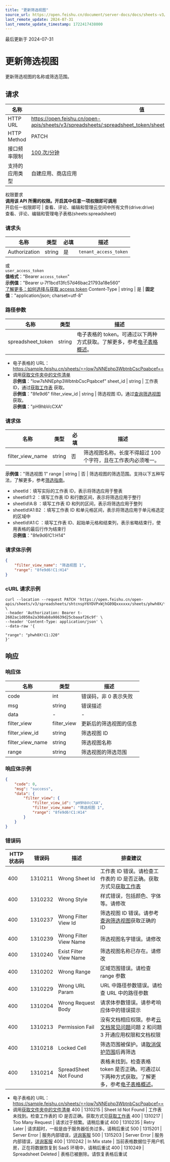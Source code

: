 ```yaml
---
title: "更新筛选视图"
source_url: https://open.feishu.cn/document/server-docs/docs/sheets-v3/spreadsheet-sheet-filter_view/patch
last_remote_update: 2024-07-31
last_remote_update_timestamp: 1722417438000
---
```

最后更新于 2024-07-31

# 更新筛选视图

更新筛选视图的名称或筛选范围。

## 请求
名称 | 值
---|---
HTTP URL | https://open.feishu.cn/open-apis/sheets/v3/spreadsheets/:spreadsheet_token/sheets/:sheet_id/filter_views/:filter_view_id
HTTP Method | PATCH
接口频率限制 | [100 次/分钟](https://open.feishu.cn/document/ukTMukTMukTM/uUzN04SN3QjL1cDN)
支持的应用类型 | 自建应用、商店应用
权限要求  
            **调用该 API 所需的权限。开启其中任意一项权限即可调用**  
            开启任一权限即可 | 查看、评论、编辑和管理云空间中所有文件(drive:drive)  
            查看、评论、编辑和管理电子表格(sheets:spreadsheet)

### 请求头

名称 | 类型 | 必填 | 描述
--- | --- | --- | ---
Authorization | string | 是 | `tenant_access_token`  
或  
`user_access_token`  
**值格式**："Bearer `access_token`"  
**示例值**："Bearer u-7f1bcd13fc57d46bac21793a18e560"  
[了解更多：如何选择与获取 access token](https://open.feishu.cn/document/uAjLw4CM/ugTN1YjL4UTN24CO1UjN/trouble-shooting/how-to-choose-which-type-of-token-to-use)
Content-Type | string | 是 | **固定值**："application/json; charset=utf-8"

### 路径参数

名称 | 类型 | 描述
--- | --- | ---
spreadsheet_token | string | 电子表格的 token。可通过以下两种方式获取。了解更多，参考[电子表格概述](https://open.feishu.cn/document/ukTMukTMukTM/uATMzUjLwEzM14CMxMTN/overview)。  
- 电子表格的 URL：https://sample.feishu.cn/sheets/==Iow7sNNEphp3WbtnbCscPqabcef==  
- 调用[获取文件夹中的文件清单](https://open.feishu.cn/document/uAjLw4CM/ukTMukTMukTM/reference/drive-v1/file/list)  
**示例值**："Iow7sNNEphp3WbtnbCscPqabcef"
sheet_id | string | 工作表 ID，通过[获取工作表](https://open.feishu.cn/document/ukTMukTMukTM/uUDN04SN0QjL1QDN/sheets-v3/spreadsheet-sheet/query) 获取。  
**示例值**："8fe9d6"
filter_view_id | string | 筛选视图 ID。通过[查询筛选视图](https://open.feishu.cn/document/ukTMukTMukTM/uUDN04SN0QjL1QDN/sheets-v3/spreadsheet-sheet-filter_view/query)获取。  
**示例值**："pH9hbVcCXA"

### 请求体

名称 | 类型 | 必填 | 描述
--- | --- | --- | ---
filter_view_name | string | 否 | 筛选视图名称。长度不得超过 100 个字符，且在工作表内必须唯一。  
**示例值**："筛选视图 1"
range | string | 否 | 筛选视图的筛选范围。支持以下五种写法，了解更多，参考[筛选指南](https://open.feishu.cn/document/ukTMukTMukTM/uUDN04SN0QjL1QDN/sheets-v3/spreadsheet-sheet-filter/filter-user-guide)。  
- sheetId：填写实际的工作表 ID，表示将筛选应用于整表  
- sheetId!1:2 ：填写工作表 ID 和行数区间，表示将筛选应用于整行  
- sheetId!A:B ：填写工作表 ID 和列的区间，表示将筛选应用于整列  
- sheetId!A1:B2 ：填写工作表 ID 和单元格区间，表示将筛选应用于单元格选定的区域中  
- sheetId!A1:C ：填写工作表 ID、起始单元格和结束列，表示省略结束行，使用表格的最后行作为结束行  
**示例值**："8fe9d6!C1:H14"

### 请求体示例
```json
{
    "filter_view_name": "筛选视图 1",
    "range": "8fe9d6!C1:H14"
}
```

### cURL 请求示例

```
curl --location --request PATCH 'https://open.feishu.cn/open-apis/sheets/v3/spreadsheets/shtcnspY6YDVPxWjhG09Qxxxxxx/sheets/phwh0X/filter_views/1234567890' \
--header 'Authorization: Bearer t-2602ac1d050a2a308ab8a98639d25cbaaaf26c9f' \
--header 'Content-Type: application/json' \
--data-raw '{

"range": "phwh0X!C1:J20"
}'
```

## 响应

### 响应体

名称 | 类型 | 描述
--- | --- | ---
code | int | 错误码，非 0 表示失败
msg | string | 错误描述
data | \- | \-
filter_view | filter_view | 更新后的筛选视图的信息
filter_view_id | string | 筛选视图 ID
filter_view_name | string | 筛选视图名称
range | string | 筛选视图的筛选范围

### 响应体示例
```json
{
    "code": 0,
    "msg": "success",
    "data": {
        "filter_view": {
            "filter_view_id": "pH9hbVcCXA",
            "filter_view_name": "筛选视图 1",
            "range": "8fe9d6!C1:H14"
        }
    }
}
```

### 错误码

HTTP状态码 | 错误码 | 描述 | 排查建议
--- | --- | --- | ---
400 | 1310211 | Wrong Sheet Id | 工作表 ID 错误。请检查工作表的 ID 是否正确。获取方式见[获取工作表](https://open.feishu.cn/document/ukTMukTMukTM/uUDN04SN0QjL1QDN/sheets-v3/spreadsheet-sheet/query)
400 | 1310232 | Wrong Style | 样式错误，包括颜色、字体等。请修改
400 | 1310237 | Wrong Filter View Id | 筛选视图 ID 错误。请参考[查询筛选视图](https://open.feishu.cn/document/ukTMukTMukTM/uUDN04SN0QjL1QDN/sheets-v3/spreadsheet-sheet-filter_view/query)获取正确的 ID
400 | 1310239 | Wrong Filter View Name | 筛选视图名字错误。请修改
400 | 1310240 | Exist Filter View Name | 筛选视图名称已存在。请修改
400 | 1310202 | Wrong Range | 区域范围错误。请检查 range 参数
400 | 1310229 | Wrong URL Param | URL 中路径参数错误。请检查 URL 中的路径参数
400 | 1310204 | Wrong Request Body | 请求体参数错误。请参考响应体中的错误提示
400 | 1310213 | Permission Fail | 没有文档相应权限。参考[云文档常见问题](https://open.feishu.cn/document/ukTMukTMukTM/uczNzUjL3czM14yN3MTN)问题 2 和问题 3 开通应用权限和文档权限
400 | 1310218 | Locked Cell | 筛选范围被保护。请[取消保护范围](https://open.feishu.cn/document/ukTMukTMukTM/uYTM5YjL2ETO24iNxkjN)后再筛选
400 | 1310214 | SpreadSheet Not Found | 表格未找到。检查表格 token 是否正确。可通过以下两种方式获取。了解更多，参考[电子表格概述](https://open.feishu.cn/document/ukTMukTMukTM/uATMzUjLwEzM14CMxMTN/overview)。  
- 电子表格的 URL：https://sample.feishu.cn/sheets/==Iow7sNNEphp3WbtnbCscPqabcef==  
- 调用[获取文件夹中的文件清单](https://open.feishu.cn/document/uAjLw4CM/ukTMukTMukTM/reference/drive-v1/file/list)
400 | 1310215 | Sheet Id Not Found | 工作表未找到。检查工作表的 ID 是否正确。获取方式见[获取工作表](https://open.feishu.cn/document/ukTMukTMukTM/uUDN04SN0QjL1QDN/sheets-v3/spreadsheet-sheet/query)
400 | 1310217 | Too Many Request | 请求过于频繁。请稍后重试
400 | 1310235 | Retry Later | 请求超时，一般是由于服务器任务过多。请稍后重试
500 | 1315201 | Server Error | 服务内部错误，[详询客服](https://applink.feishu.cn/client/helpdesk/open?id=6626260912531570952)
500 | 1315203 | Server Error | 服务内部错误，[详询客服](https://applink.feishu.cn/client/helpdesk/open?id=6626260912531570952)
400 | 1310242 | In Mix state | 当前表格数据位于用户机房，正在将数据恢复到 SaaS 环境中，请稍后重试
400 | 1310249 | Spreadsheet Deleted | 表格已被删除。请恢复表格后重试
